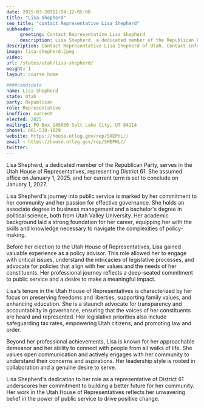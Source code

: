 ```yaml
---
date: 2025-03-28T11:54:12-05:00
title: "Lisa Shepherd"
seo_title: "contact Representative Lisa Shepherd"
subheader:
     greeting: Contact Representative Lisa Shepherd
     description: Lisa Shepherd, a dedicated member of the Republican Party, serves in the Utah House of Representatives, representing District 61. She assumed office on January 1, 2025, and her current term is set to conclude on January 1, 2027.
description: Contact Representative Lisa Shepherd of Utah. Contact information for Lisa Shepherd includes email address, phone number, and mailing address.
image: lisa-shepherd.jpeg
video:
url: /states/utah/lisa-shepherd/
weight: 1
layout: course_home

####candidate
name: Lisa Shepherd
state: Utah
party: Republican
role: Representative
inoffice: current
elected: 2025
mailing1: PO Box 145030 Salt Lake City, UT 84114
phone1: 801-538-1029
website: https://house.utleg.gov/rep/SHEPHL//
email : https://house.utleg.gov/rep/SHEPHL//
twitter: 
---
```

Lisa Shepherd, a dedicated member of the Republican Party, serves in the Utah House of Representatives, representing District 61. She assumed office on January 1, 2025, and her current term is set to conclude on January 1, 2027.

Lisa Shepherd's journey into public service is marked by her commitment to her community and her passion for effective governance. She holds an associate degree in business management and a bachelor's degree in political science, both from Utah Valley University. Her academic background laid a strong foundation for her career, equipping her with the skills and knowledge necessary to navigate the complexities of policy-making.

Before her election to the Utah House of Representatives, Lisa gained valuable experience as a policy advisor. This role allowed her to engage with critical issues, understand the intricacies of legislative processes, and advocate for policies that align with her values and the needs of her constituents. Her professional journey reflects a deep-seated commitment to public service and a desire to make a meaningful impact.

Lisa's tenure in the Utah House of Representatives is characterized by her focus on preserving freedoms and liberties, supporting family values, and enhancing education. She is a staunch advocate for transparency and accountability in governance, ensuring that the voices of her constituents are heard and represented. Her legislative priorities also include safeguarding tax rates, empowering Utah citizens, and promoting law and order.

Beyond her professional achievements, Lisa is known for her approachable demeanor and her ability to connect with people from all walks of life. She values open communication and actively engages with her community to understand their concerns and aspirations. Her leadership style is rooted in collaboration and a genuine desire to serve.

Lisa Shepherd's dedication to her role as a representative of District 61 underscores her commitment to building a better future for her community. Her work in the Utah House of Representatives reflects her unwavering belief in the power of public service to drive positive change.
